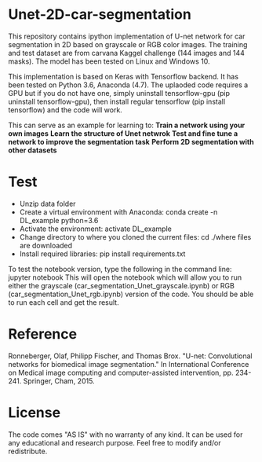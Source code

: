 # Unet-2D-car-segmentation
This repository contains ipython implementation of U-net network for car segmentation in 2D based on grayscale or RGB color images. The training and test dataset are from carvana Kaggel challenge (144 images and 144 masks). The model has been tested on Linux and Windows 10.

This implementation is based on Keras with Tensorflow backend. It has been tested on Python 3.6, Anaconda (4.7). The uplaoded code requires a GPU but if you do not have one, simply uninstall tensorflow-gpu (pip uninstall tensorflow-gpu), then install regular tensorflow (pip install tensorflow) and the code will work.


This can serve as an example for learning to:
  **Train a network using your own images**
  **Learn the structure of Unet netwrok**
  **Test and fine tune a network to improve the segmentation task**
  **Perform 2D segmentation with other datasets**


# Test
- Unzip data folder
- Create a virtual environment with Anaconda:  conda create -n DL_example python=3.6
- Activate the environment: activate DL_example
- Change directory to where you cloned the current files: cd ./where files are downloaded
- Install required libraries: pip install requirements.txt

To test the notebook version, type the following in the command line:  jupyter notebook
This will open the notebook which will allow you to run either the grayscale (car_segmentation_Unet_grayscale.ipynb) or RGB (car_segmentation_Unet_rgb.ipynb) version of the code. You should be able to run each cell and get the result.

# Reference
Ronneberger, Olaf, Philipp Fischer, and Thomas Brox. "U-net: Convolutional networks for biomedical image segmentation." In International Conference on Medical image computing and computer-assisted intervention, pp. 234-241. Springer, Cham, 2015.

# License
The code comes "AS IS" with no warranty of any kind. It can be used for any educational and research purpose. Feel free to modify and/or redistribute.
